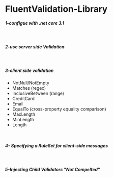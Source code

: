 # FluentValidation-Library

<h5>1-configue with .net core 3.1</h5>
<br/>
<h5>2-use server side Validation</h5>
<br/>

<h5>3-client side validation </h5>
<ul>
    <li>NotNull/NotEmpty </li>
    <li>Matches (regex)</li>
    <li>InclusiveBetween (range)</li>
    <li>CreditCard</li>
    <li>Email</li>
    <li>EqualTo (cross-property equality comparison)</li>
    <li>MaxLength</li>
   <li> MinLength</li>
   <li> Length</li>
    </ul>
  <br/>

 <h5>4- Specifying a RuleSet for client-side messages</h5>
 <br/>
 <h5>5-Injecting Child Validators "Not Compelted"</h5>
 <br/>


